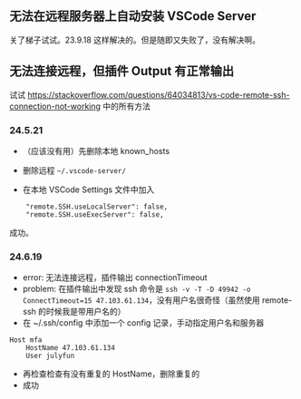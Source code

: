 ## 无法在远程服务器上自动安装 VSCode Server

关了梯子试试。23.9.18 这样解决的。但是随即又失败了，没有解决啊。

## 无法连接远程，但插件 Output 有正常输出

试试 https://stackoverflow.com/questions/64034813/vs-code-remote-ssh-connection-not-working 中的所有方法

### 24.5.21

* （应该没有用）先删除本地 known_hosts

* 删除远程 `~/.vscode-server/`

* 在本地 VSCode Settings 文件中加入

```
    "remote.SSH.useLocalServer": false,
    "remote.SSH.useExecServer": false,
```

成功。

### 24.6.19

* error: 无法连接远程，插件输出 connectionTimeout
* problem: 在插件输出中发现 ssh 命令是 `ssh -v -T -D 49942 -o ConnectTimeout=15 47.103.61.134`，没有用户名很奇怪（虽然使用 remote-ssh 的时候我是带用户名的）
* 在 ~/.ssh/config 中添加一个 config 记录，手动指定用户名和服务器

```
Host mfa
    HostName 47.103.61.134
    User julyfun
```

* 再检查检查有没有重复的 HostName，删除重复的
* 成功

